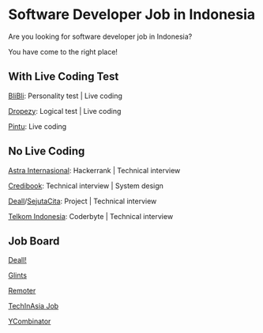 # Software Developer Job in Indonesia

Are you looking for software developer job in Indonesia? 

You have come to the right place!

## With Live Coding Test

[BliBli](https://careers.blibli.com/): Personality test | Live coding

[Dropezy](https://www.linkedin.com/company/dropezy/jobs/): Logical test | Live coding

[Pintu](https://careers.pintu.co.id/): Live coding

## No Live Coding

[Astra Internasional](https://career.astra.co.id/): Hackerrank | Technical interview

[Credibook](https://credibook.com/career/): Technical interview | System design

[Deall](https://usedeall.com/career)/[SejutaCita](https://sejutacita.id/career): Project | Technical interview

[Telkom Indonesia](https://recruitmentdigital.telkom.co.id/): Coderbyte | Technical interview

## Job Board

[Deall!](https://usedeall.com/)

[Glints](https://glints.com)

[Remoter](https://remoter.id/)

[TechInAsia Job](https://www.techinasia.com/jobs)

[YCombinator](https://www.workatastartup.com/application/personal)



